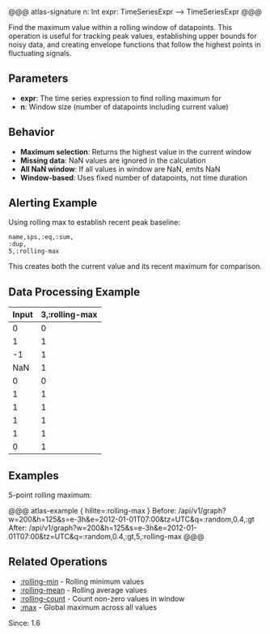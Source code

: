 @@@ atlas-signature
n: Int
expr: TimeSeriesExpr
-->
TimeSeriesExpr
@@@

Find the maximum value within a rolling window of datapoints. This operation is useful for
tracking peak values, establishing upper bounds for noisy data, and creating envelope
functions that follow the highest points in fluctuating signals.

## Parameters

* **expr**: The time series expression to find rolling maximum for
* **n**: Window size (number of datapoints including current value)

## Behavior

* **Maximum selection**: Returns the highest value in the current window
* **Missing data**: NaN values are ignored in the calculation
* **All NaN window**: If all values in window are NaN, emits NaN
* **Window-based**: Uses fixed number of datapoints, not time duration

## Alerting Example

Using rolling max to establish recent peak baseline:

```
name,sps,:eq,:sum,
:dup,
5,:rolling-max
```

This creates both the current value and its recent maximum for comparison.

## Data Processing Example

| Input | 3,:rolling-max |
|-------|----------------|
| 0     | 0              |
| 1     | 1              |
| -1    | 1              |
| NaN   | 1              |
| 0     | 0              |
| 1     | 1              |
| 1     | 1              |
| 1     | 1              |
| 1     | 1              |
| 0     | 1              |

## Examples

5-point rolling maximum:

@@@ atlas-example { hilite=:rolling-max }
Before: /api/v1/graph?w=200&h=125&s=e-3h&e=2012-01-01T07:00&tz=UTC&q=:random,0.4,:gt
After: /api/v1/graph?w=200&h=125&s=e-3h&e=2012-01-01T07:00&tz=UTC&q=:random,0.4,:gt,5,:rolling-max
@@@

## Related Operations

* [:rolling-min](rolling-min.md) - Rolling minimum values
* [:rolling-mean](rolling-mean.md) - Rolling average values
* [:rolling-count](rolling-count.md) - Count non-zero values in window
* [:max](max.md) - Global maximum across all values

Since: 1.6